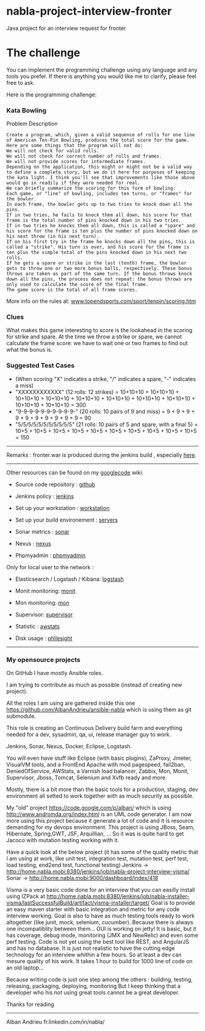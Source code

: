 # nabla-project-interview-fronter
Java project for an interview request for fronter

The challenge
================

You can implement the programming challenge using any language and any tools you prefer.
If there is anything you would like me to clarify, please feel free to ask.

Here is the programming challenge:

### Kata Bowling

Problem Description

    Create a program, which, given a valid sequence of rolls for one line of American Ten-Pin Bowling, produces the total score for the game. Here are some things that the program will not do:
    We will not check for valid rolls.
    We will not check for correct number of rolls and frames.
    We will not provide scores for intermediate frames.
    Depending on the application, this might or might not be a valid way to define a complete story, but we do it here for purposes of keeping the kata light. I think you'll see that improvements like those above would go in readily if they were needed for real.
    We can briefly summarize the scoring for this form of bowling:
    Each game, or "line" of bowling, includes ten turns, or "frames" for the bowler.
    In each frame, the bowler gets up to two tries to knock down all the pins.
    If in two tries, he fails to knock them all down, his score for that frame is the total number of pins knocked down in his two tries.
    If in two tries he knocks them all down, this is called a "spare" and his score for the frame is ten plus the number of pins knocked down on his next throw (in his next turn).
    If on his first try in the frame he knocks down all the pins, this is called a "strike". His turn is over, and his score for the frame is ten plus the simple total of the pins knocked down in his next two rolls.
    If he gets a spare or strike in the last (tenth) frame, the bowler gets to throw one or two more bonus balls, respectively. These bonus throws are taken as part of the same turn. If the bonus throws knock down all the pins, the process does not repeat: the bonus throws are only used to calculate the score of the final frame.
    The game score is the total of all frame scores.

More info on the rules at: www.topendsports.com/sport/tenpin/scoring.htm

### Clues

What makes this game interesting to score is the lookahead in the scoring for strike and spare. At the time we throw a strike or spare, we cannot calculate the frame score: we have to wait one or two frames to find out what the bonus is.

### Suggested Test Cases

- (When scoring "X" indicates a strike, "/" indicates a spare, "-" indicates a miss)
- "XXXXXXXXXXXX" (12 rolls: 12 strikes) = 10+10+10 + 10+10+10 + 10+10+10 + 10+10+10 + 10+10+10 + 10+10+10 + 10+10+10 + 10+10+10 + 10+10+10 + 10+10+10 = 300
- "9-9-9-9-9-9-9-9-9-9-" (20 rolls: 10 pairs of 9 and miss) = 9 + 9 + 9 + 9 + 9 + 9 + 9 + 9 + 9 + 9 = 90
- "5/5/5/5/5/5/5/5/5/5/5" (21 rolls: 10 pairs of 5 and spare, with a final 5) = 10+5 + 10+5 + 10+5 + 10+5 + 10+5 + 10+5 + 10+5 + 10+5 + 10+5 + 10+5 = 150

------------------

Remarks : fronter.war is produced during the jenkins build , especially [here](http://home.nabla.mobi:8380/jenkins/).

------------------

Other resources can be found on my [googlecode](https://code.google.com/p/alban/w/list) wiki:

- Source code repository : [github](https://github.com/AlbanAndrieu/nabla-project-interview-fronter)

- Jenkins policy : [jenkins](http://home.nabla.mobi:8380/jenkins/job/nabla-project-interview-fronter/) 

- Set up your workstation : [workstation](https://github.com/AlbanAndrieu/ansible-workstation) 

- Set up your build environement : [servers](https://github.com/AlbanAndrieu/ansible-nabla) 

- Sonar metrics : [sonar](http://home.nabla.mobi:9000/)

- Nexus : [nexus](http://home.nabla.mobi:8081/nexus/index.html#welcome)

- Phpmyadmin : [phpmyadmin](http://home.nabla.mobi:7070/phpmyadmin)

Only for local user to the network :

- Elasticsearch / Logstash / Kibana: [logstash](http://192.168.0.29:80/)

- Monit monitoring: [monit](http://192.168.0.29:3737)

- Mon monitoring: [mon](http://192.168.0.29:7070/cgi-bin/mon.cgi)

- Supervisor: [supervisor](http://192.168.0.29:9042/)

- Statistic : [awstats](http://192.168.0.29:7070/cgi-bin/awstats.pl?config=home.nabla.mobi)

- Disk usage : [philesight](http://192.168.0.29:7070/cgi-bin/philesight.cgi)

------------------

### My opensource projects

On GitHub I have mostly Ansible roles. 

I am trying to contribute as much as possible (instead of creating new project).

All the roles I am using are gathered inside this one https://github.com/AlbanAndrieu/ansible-nabla which is using them as git submodule.

This role is creating an Continuous Delivery build farm and everything needed for a dev, sysadmin, qa, ui, release manager guy to work.

Jenkins, Sonar, Nexus, Docker, Eclipse, Logstash. 

You will even have stuff like Eclipse (with basic plugins), ZaProxy, Jmeter, VisualVM tools, and a FrontEnd Apache with mod pagespeed, fail2ban, DeniedOfService, AWStats, a Varnish load balancer, Zabbix, Mon, Monit, Supervisor, Jboss, Tomcat, Selenium and Xvfb ready and more.

Mostly, there is a bit more than the basic tools for a production, staging, dev environment all setted to work together with as much security as possible.


My "old" project https://code.google.com/p/alban/ which is using http://www.andromda.org/index.html is an UML code generator. 
I am now more using this project because it generate a lot of code and it is resource demanding for my devops environment. 
This project is using JBoss, Seam, Hibernate, Spring,GWT, JSF, Arquillian, ... So it was is quite hard to get Jacoco with mutation testing working with it.

Have a quick look at the below project (it has some of the quality metric that I am using at work, like unit test, integration test, mutation test, perf test, load testing, end2end test, functional testing)
Jenkins -> http://home.nabla.mobi:8380/jenkins/job/nabla-project-interview-visma/
Sonar -> http://home.nabla.mobi:9000/dashboard/index/418

Visma is a very basic code done for an interview that you can easilly install using IZPack at http://home.nabla.mobi:8380/jenkins/job/nabla-installer-visma/lastSuccessfulBuild/artifact/visma-installer/target/ 
Goal is to provide an easy maven starter with basic integration and metric for any code interview working.
Goal is also to have as much testing tools ready to work altogether (like junit, mock, selenium, cucumber). Because there is always one incompatiblity between them...
GUI is working on jetty! It is basic, but it has coverage, debug mode, monitoring (JMX and NewRelic) and even some perf testing.
Code is not yet using the best tool like REST, and AngularJS and has no database. 
It is just not realistic to have the cutting edge technology for an interview whithin a few hours.
So at least a dev can mesure quality of his work.
It takes 1 hour to build for 1000 line of code on an old laptop...

Because writing code is just one step among the others : building, testing, releasing, packaging, deploying, monitoring
But I keep thinking that a developer who his not using great tools cannot be a great developer.

Thanks for reading

***

Alban Andrieu
fr.linkedin.com/in/nabla/
